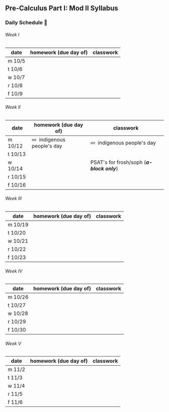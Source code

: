 ## Pre-Calculus Part I: Mod II Syllabus


### Daily Schedule&nbsp;:calendar:

###### Week I
date | homework (due day of) | classwork
---- | --------------------- | ---------
m 10/5 |                       | 
t 10/6 |                       |
w 10/7 |                       |
r 10/8 |                       |
f 10/9 |                       |

###### Week II
date | homework (due day of) | classwork
---- | --------------------- | ---------
m 10/12 | :zzz:&nbsp; indigenous people's day | :zzz:&nbsp; indigenous people's day
t 10/13 |                       |
w 10/14 |  | PSAT's for frosh/soph (***a-block only***)
r 10/15 |                       |
f 10/16 |                       |

###### Week III
date | homework (due day of) | classwork
---- | --------------------- | ---------
m 10/19 |                       | 
t 10/20 |                       |
w 10/21 |                       |
r 10/22 |                       |
f 10/23 |                       |

###### Week IV
date | homework (due day of) | classwork
---- | --------------------- | ---------
m 10/26 |                       | 
t 10/27 |                       |
w 10/28 |                       |
r 10/29 |                       |
f 10/30 |                       |

###### Week V
date | homework (due day of) | classwork
---- | --------------------- | ---------
m 11/2 |                       | 
t 11/3 |                       |
w 11/4 |                       |
r 11/5 |                       |
f 11/6 |                       |

